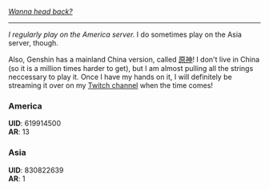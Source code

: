 [*Wanna head back?*](https://github.com/jbmagination)

---

*I regularly play on the America server.* I do sometimes play on the Asia server, though.

Also, Genshin has a mainland China version, called [原神](https://ys.mihoyo.com/)! I don't live in China (so it is a million times harder to get), but I am almost pulling all the strings neccessary to play it. Once I have my hands on it, I will definitely be streaming it over on my [Twitch channel](https://twitch.tv/jbmagination) when the time comes!

### America
**UID**: 619914500</br>
**AR**: 13

### Asia
**UID**: 830822639</br>
**AR**: 1
